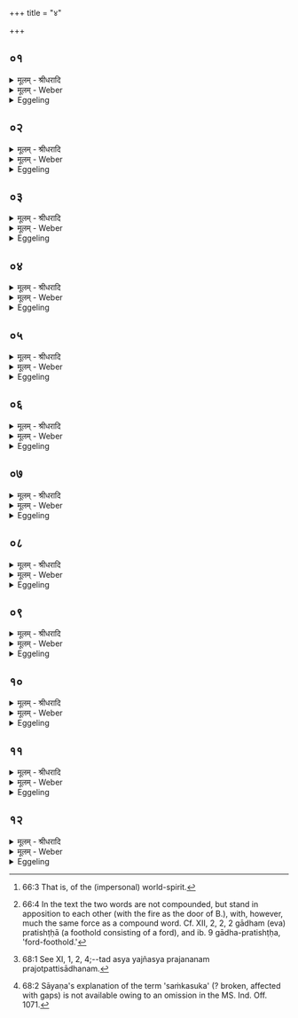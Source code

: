 +++
title = "४"

+++


## ०१
<details><summary>मूलम् - श्रीधरादि</summary>

अथा᳘तो हवि᳘षः स᳘मृद्धिः॥  
ष᳘ड्ढ वै ब्र᳘ह्मणो द्वा᳘रो ऽग्नि᳘र्व्वायुरा᳘पश्चन्द्र᳘मा व्वि᳘द्यु᳘दादित्यः[[!!]]॥
</details>

<details><summary>मूलम् - Weber</summary>

अथा᳘तो हवि᳘षः स᳘मृद्धिः॥  
ष᳘ड्ढ वै ब्र᳘ह्मणो द्वा᳘रोऽग्नि᳘र्वायुरा᳘पश्चन्द्र᳘मा विद्यु᳘दादित्यः᳟॥
</details>

<details><summary>Eggeling</summary>

1. Now, as to the successful issue of the sacrificial food. Now, indeed, there are six doors to the Brahman [^egg_224]--to wit, fire, wind, the waters, the moon, lightning, and the sun.

[^egg_224]: 66:3 That is, of the (impersonal) world-spirit.
</details>

## ०२
<details><summary>मूलम् - श्रीधरादि</summary>

स य ऽउ᳘पदग्धेन हवि᳘षा य᳘जते॥  
(ते ऽग्नि᳘) अग्नि᳘ना ह स ब्र᳘ह्मणो द्वा᳘रेण प्र᳘तिपद्यते᳘ सो ऽग्नि᳘ना ब्र᳘ह्मणो द्वा᳘रेण प्रतिप᳘द्य ब्र᳘ह्मणः सा᳘युज्यᳫँ᳭ सलोक᳘ताञ्जयति॥
</details>

<details><summary>मूलम् - Weber</summary>

स य उ᳘पदग्धेन हवि᳘षा य᳘जते॥  
अग्नि᳘ना ह स ब्र᳘ह्मणो द्वा᳘रेण प्र᳘तिपद्यतेॗ सोऽग्नि᳘ना ब्र᳘ह्मणो द्वा᳘रेण प्रतिप᳘द्य ब्र᳘ह्मणः सा᳘युज्यᳫं सलोक᳘तां जयति॥
</details>

<details><summary>Eggeling</summary>

2. He who offers with slightly burnt sacrificial food, enters through the fire-door [^egg_225] of the Brahman;

[^egg_225]: 66:4 In the text the two words are not compounded, but stand in apposition to each other (with the fire as the door of B.), with, however, much the same force as a compound word. Cf. XII, 2, 2, 2 gādham (eva) pratishṭḥā (a foothold consisting of a ford), and ib. 9 gādha-pratishṭḥa, 'ford-foothold.'

and, by entering through the fire-door of the Brahman, he wins his union with, and participation in the world of, the Brahman.
</details>

## ०३
<details><summary>मूलम् - श्रीधरादि</summary>

(त्य᳘) अ᳘थ यो व्वि᳘पतितेन हवि᳘षा य᳘जते॥  
व्वायुना[[!!]] ह᳘ स ब्र᳘ह्मणो द्वा᳘रेण प्र᳘तिपद्यते स᳘ व्वायुना[[!!]] ब्र᳘ह्मणो द्वा᳘रेण प्रतिप᳘द्य ब्र᳘ह्मणः सा᳘युज्यᳫँ᳭ सलोक᳘ताञ्जयति॥
</details>

<details><summary>मूलम् - Weber</summary>

अ᳘थ यो वि᳘पतितेन हवि᳘षा य᳘जते॥  
वायु᳘ना ह स ब्र᳘ह्मणो द्वा᳘रेण प्र᳘तिपद्यते स᳘ वायु᳘ना ब्र᳘ह्मणो द्वा᳘रेण प्रतिप᳘द्य ब्र᳘ह्मणः सा᳘युज्यᳫं सलोक᳘तां जयति॥
</details>

<details><summary>Eggeling</summary>

3. And he who offers with sacrificial food that has fallen (on the ground) enters through the wind-door of the Brahman; and, by entering through the wind-door of the Brahman, he wins his union with, and participation in the world of, the Brahman.
</details>

## ०४
<details><summary>मूलम् - श्रीधरादि</summary>

(त्य᳘) अ᳘थ यो᳘ ऽशृतेन हवि᳘षा य᳘जते॥  
(ते ऽद्भि᳘) अद्भि᳘र्हि स ब्र᳘ह्मणो द्वा᳘रेण प्र᳘तिपद्यते᳘ सो ऽद्भिर्ब्र᳘ह्मणो[[!!]] द्वा᳘रेण प्रतिप᳘द्य ब्र᳘ह्मणः सा᳘युज्यᳫँ᳭ सलोक᳘ताञ्जयति॥
</details>

<details><summary>मूलम् - Weber</summary>

अ᳘थ यो᳘ऽशृतेन हवि᳘षा य᳘जते॥  
अद्भि᳘र्हि स ब्र᳘ह्मणो द्वा᳘रेण प्र᳘तिपद्यतेॗ सोऽद्भि᳘र्ब्र᳘ह्मणो द्वा᳘रेण प्रतिप᳟॥
</details>

<details><summary>Eggeling</summary>

4. And he who offers with uncooked sacrificial food, enters through the water-door of the Brahman; and, by entering through the water-door of the Brahman, he wins his union with, and participation in the world of, the Brahman.
</details>

## ०५
<details><summary>मूलम् - श्रीधरादि</summary>

(त्य᳘) अ᳘थ य ऽउ᳘परक्तेन हवि᳘षा य᳘जते॥  
चन्द्र᳘मसा ह स ब्र᳘ह्मणो द्वा᳘रेण प्र᳘तिपद्यते स᳘ चन्द्र᳘मसा ब्र᳘ह्मणो द्वा᳘रेण प्रतिप᳘द्य ब्र᳘ह्मणः सा᳘युज्यᳫँ᳭ सलोक᳘ताञ्जयति॥
</details>

<details><summary>मूलम् - Weber</summary>

अ᳘थ य उ᳘परक्तेन हवि᳘षा य᳘जते॥  
चन्द्र᳘मसा ह स ब्र᳘ह्मणो द्वा᳘रेण प्र᳘तिपद्यते स᳘ चन्द्र᳘मसा ब्र᳘ह्मणो द्वा᳘रेण प्रतिप᳟॥
</details>

<details><summary>Eggeling</summary>

5. And he who offers with slightly browned sacrificial food, enters through the moon-door of the Brahman, and, by entering through the moon-door of the Brahman, he wins his union with, and participation in the world of, the Brahman.
</details>

## ०६
<details><summary>मूलम् - श्रीधरादि</summary>

(त्य᳘) अ᳘थ यो लो᳘हितेन हवि᳘षा य᳘जते॥  
व्विद्यु᳘ता ह स ब्र᳘ह्मणो द्वा᳘रेण प्र᳘तिपद्यते स᳘ व्विद्यु᳘ता ब्र᳘ह्मणो द्वा᳘रेण प्रतिप᳘द्य ब्र᳘ह्मणः सा᳘युज्यᳫँ᳭ सलोक᳘ताञ्जयति॥
</details>

<details><summary>मूलम् - Weber</summary>

अ᳘थ यो लो᳘हितेन हवि᳘षा य᳘जते॥  
विद्यु᳘ता ह स ब्र᳘ह्मणो द्वा᳘रेण प्र᳘तिपद्यते स᳘ विद्यु᳘ता ब्र᳘ह्मणो द्वा᳘रेण प्रतिप᳟॥
</details>

<details><summary>Eggeling</summary>

6. And he who offers with browned sacrificial food, enters through the lightning-door of the Brahman, and, by entering through the lightning-door of the Brahman, he wins his union with, and participation in the world of, the Brahman.
</details>

## ०७
<details><summary>मूलम् - श्रीधरादि</summary>

(त्य᳘) अ᳘थ यः सु᳘शृतेन हवि᳘षा य᳘जते॥  
(त ऽ) आदित्ये᳘न ह स ब्र᳘ह्मणो द्वा᳘रेण प्र᳘तिपद्यते स᳘ ऽआदित्ये᳘न ब्र᳘ह्मणो द्वा᳘रेण प्रतिप᳘द्य ब्र᳘ह्मणः सा᳘युज्यᳫँ᳭ सलोक᳘ताञ्जयति᳘ सैषा᳘ हवि᳘षः स᳘मृद्धिः स यो᳘ हैव᳘मेता᳘ᳫँ᳘ हवि᳘षः स᳘मृद्धिं व्वे᳘द सर्व्वसमृद्धेन है᳘वास्य हवि᳘षेष्टं[[!!]] भवति॥
</details>

<details><summary>मूलम् - Weber</summary>

अ᳘थ यः सु᳘शृतेन हवि᳘षा य᳘जते॥  
आदित्ये᳘न ह स ब्र᳘ह्मणो द्वा᳘रेण प्र᳘तिपद्यते स᳘ आदित्ये᳘न ब्र᳘ह्मणो द्वा᳘रेण प्रतिप᳘द्य ब्र᳘ह्मणः सा᳘युज्यᳫं सलोक᳘तां जयतिॗ सैषा᳘ हवि᳘षः स᳘मृद्धिः स यो᳘ हैव᳘मेता᳘ᳫं᳘ हवि᳘षः स᳘मृद्धिं वे᳘द सर्व᳘समृद्धेन हैॗवास्य हवि᳘षेष्ट᳘म् भवति॥
</details>

<details><summary>Eggeling</summary>

7. And he who offers with well-cooked sacrificial food, enters through the sun-door of the Brahman; and, by entering through the sun-door of the Brahman, he wins his union with, and participation in the world of, the Brahman. This, then, is the successful issue of the sacrificial food, and, verily, whosoever thus knows this to be the successful issue of the sacrificial food, by him offering is made with wholly successful sacrificial food.
</details>

## ०८
<details><summary>मूलम् - श्रीधरादि</summary>

(त्य) अथा᳘तो यज्ञ᳘स्य स᳘मृद्धिः॥  
(र्य) यद्वै᳘ यज्ञस्य᳘[[!!]] न्यूनं प्रज᳘ननमस्य तद᳘थ यद᳘तिरिक्तं पश᳘व्यमस्य[[!!]] तद᳘थ य᳘त्सङ्क᳘सुकᳫँ᳭ श्रिया᳘ ऽअस्य तद᳘थ यत्स᳘म्पन्नᳫँ᳭ स्व᳘र्ग्ग्यमस्य तत्[[!!]]॥
</details>

<details><summary>मूलम् - Weber</summary>

अथा᳘तो यज्ञ᳘स्य स᳘मृद्धिः॥  
यद्वै᳘ यज्ञ᳘स्यॗ न्यूनम् प्रज᳘ननमस्य तद᳘थ यद᳘तिरिक्तम् पशव्य᳘मस्य तद᳘थ य᳘त्संक᳘सुकं श्रिया᳘ अस्य तद᳘थ यत्स᳘म्पन्नᳫं स्वर्ग्य᳘मस्य त᳘त्॥
</details>

<details><summary>Eggeling</summary>

8. Then, as to the successful issue of the sacrifice. Now, whatever part of the sacrifice is incomplete

 (nyūna) that part of it is productive for him [^egg_226]; and what is redundant in it that is favourable to cattle; and what is broken (disconnected) [^egg_227] in it that makes for prosperity; and what is perfect in it that is conducive to heaven.

[^egg_226]: 68:1 See XI, 1, 2, 4;--tad asya yajñasya prajananam prajotpattisādhanam.

[^egg_227]: 68:2 Sāyaṇa's explanation of the term 'saṁkasuka' (? broken, affected with gaps) is not available owing to an omission in the MS. Ind. Off. 1071.
</details>

## ०९
<details><summary>मूलम् - श्रीधरादि</summary>

(त्स) स य᳘दि म᳘न्येत᳘॥  
न्यूनम्मे य᳘ज्ञे ऽभूदि᳘ति प्रज᳘ननम्म ऽएतत्प्र᳘जनिष्य ऽइ᳘त्येव तदु᳘पासीत॥
</details>

<details><summary>मूलम् - Weber</summary>

स य᳘दि म᳘न्येत᳟᳟॥  
न्यूनम् मे यॗज्ञेऽभूदि᳘ति प्रज᳘ननम् म एतत्प्र᳘जनिष्य इ᳘त्येव तदु᳘पासीत॥
</details>

<details><summary>Eggeling</summary>

9. And if he think, 'There has been that which was incomplete in my sacrifice,' let him believe, 'That is productive for me: I shall have offspring produced (in men and cattle).'
</details>

## १०
<details><summary>मूलम् - श्रीधरादि</summary>

(ता᳘) अ᳘थ य᳘दि म᳘न्येत॥  
(ता᳘) अ᳘तिरिक्तं मे य᳘ज्ञे ऽभूदि᳘ति पशव्य᳘म्म एत᳘त्पशुमा᳘न्भविष्यामी᳘त्येव तदु᳘पासीत॥
</details>

<details><summary>मूलम् - Weber</summary>

अ᳘थ य᳘दि म᳘न्येत॥  
अ᳘तिरिक्तम् मे यॗज्ञेऽभूदि᳘ति पशव्य᳘म् म एत᳘त्पशुमा᳘न्भविष्यामी᳘त्येव तदु᳘पासीत॥
</details>

<details><summary>Eggeling</summary>

10. And if he think, 'There has been that which was redundant in my sacrifice,' let him believe, 'That is favourable to cattle for me: I shall become possessed of cattle.'
</details>

## ११
<details><summary>मूलम् - श्रीधरादि</summary>

(ता᳘) अ᳘थ य᳘दि म᳘न्येत॥  
सङ्क᳘सुकम्मे य᳘ज्ञे ऽभूदि᳘ति श्रियै᳘ म ऽएतदा᳘ मा श्रीस्ते᳘जसा य᳘शसा ब्रह्मवर्चसे᳘न प᳘रिवृता गमिष्यती᳘त्येव तदु᳘पासीत॥
</details>

<details><summary>मूलम् - Weber</summary>

अ᳘थ य᳘दि म᳘न्येत॥  
संक᳘सुकम् मे यॗज्ञेऽभूदि᳘ति श्रियै᳘ म एतदा᳘ मा श्रीस्ते᳘जसा य᳘शसा ब्रह्मवर्चसे᳘न प᳘रिवृता गमिष्यती᳘त्येव तदु᳘पासीत॥
</details>

<details><summary>Eggeling</summary>

11. And if he think, 'There has been that which was disconnected in my sacrifice,' let him believe, 'That makes for my prosperity: Prosperity, surrounded by splendour, fame and holy lustre, will accrue to me.'
</details>

## १२
<details><summary>मूलम् - श्रीधरादि</summary>

(ता᳘) अ᳘थ य᳘दि म᳘न्येत॥  
स᳘म्पन्नम्मे य᳘ज्ञे ऽभूदि᳘ति स्व᳘र्ग्ग्यम्म ऽएत᳘त्स्वर्ग्ग᳘लोको भविष्यामी᳘त्येव तदुपासीत᳘[[!!]] सैषा᳘ यज्ञ᳘स्य स᳘मृद्धिः स यो᳘ हैव᳘मेतां᳘ यज्ञ᳘स्य स᳘मृद्धिं व्वे᳘द सर्व्वं᳘समृद्धेन है᳘वास्य यज्ञे᳘नेष्टं᳘ भवति॥
</details>
<details><summary>मूलम् - Weber</summary>

अ᳘थ य᳘दि म᳘न्येत॥  
स᳘म्पन्नम् मे यॗज्ञेऽभूदि᳘ति स्वर्ग्य᳘म् म एत᳘त्स्वर्ग᳘लोको भविष्यामी᳘त्येव तदु᳘पासीतॗ सैषा᳘ यज्ञ᳘स्य स᳘मृद्धिः स यो᳘ हैव᳘मेतां᳘ यज्ञ᳘स्य स᳘मृद्धिं वे᳘द सर्व᳘समृद्धेन हैॗवास्य यज्ञे᳘नेष्ट᳘म् भवति॥
</details>
<details><summary>Eggeling</summary>

12. And if he think, 'There has been that which was perfect in my sacrifice,' let him believe, 'That is conducive to heaven for me: I shall become one of those in the heavenly world.' This then is the successful issue of the sacrifice; and, verily, whosoever thus knows this to be the successful issue of the sacrifice, by him offering is made by a wholly successful sacrifice.
</details>


